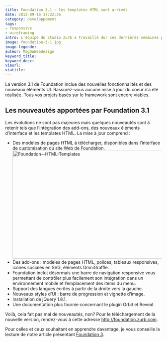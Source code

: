 ```yaml
---
title: Foundation 3.1 – les templates HTML sont arrivés
date: 2012-09-16 17:22:56
category: developpement
tags:
- responsive
- wireframing
intro: L'équipe du Studio Zurb a travaillé dur ces dernières semaines pour fournir à la communauté du Framework Foundation une nouvelle mouture de cet outil de prototypage.
image: foundation-3-1.jpg
image-legende:
auteur: MagDuWebdesign
keyword_title:
keyword_desc:
viaurl:
viatitle:
---
```


<p>La version 3.1 de Foundation inclue des nouvelles fonctionnalités et des nouveaux éléments UI. Rassurez-vous aucune mise à jour du coeur n’a été réalisée. Tous vos projets basés sur le framework sont encore viables.</p>
<h2>Les nouveautés apportées par Foundation 3.1</h2>
<p>Les évolutions ne sont pas majeures mais quelques nouveautés sont à retenir tels que l’intégration des add-ons, des nouveaux éléments d’interface et les templates HTML. La mise à jour comprend :</p>
<ul>
<li>Des modèles de pages HTML à télécharger, disponibles dans l’interface de customisation du site Web de Foundation.<img class="alignnone size-full wp-image-1060" title="Foundation--HTML-Templates" src="https://s3-eu-west-1.amazonaws.com/mdw-img/large/Foundation-HTML-Templates.jpg" alt="Foundation--HTML-Templates" width="555" height="346"></li>
<li>Des add-ons : modèles de pages HTML, polices, tableaux responsives, icônes sociales en SVG, éléments OmniGraffle.</li>
<li>Foundation&nbsp;inclut&nbsp;désormais une barre de navigation responsive vous permettant de contrôler plus facilement son intégration dans un environnement mobile et l’emplacement des items du menu.</li>
<li>Support des langues écrites à partir de la droite vers la gauche.</li>
<li>Nouveaux styles d’UI : barre de progression et vignette d’image.</li>
<li>Installation de jQuery 1.8.1.</li>
<li>Une documentation plus fournie concernant le plugin Orbit et Reveal.</li>
</ul>
<p>Voilà, cela fait pas mal de nouveautés, non? Pour le téléchargement de la nouvelle version, rendez-vous à cette adresse&nbsp;<a href="http://foundation.zurb.com/">http://foundation.zurb.com</a>.</p>
<p>Pour celles et ceux souhaitant en apprendre davantage, je vous conseille la lecture de notre article présentant <a title="Place à la pratique, les outils de wireframing HTML – 3/3" href="http://magazineduwebdesign.com/place-a-la-pratique-les-outils-de-wireframing-html-33">Foundation 3</a>.</p>